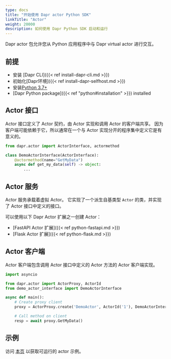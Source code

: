 ```yaml
---
type: docs
title: "开始使用 Dapr actor Python SDK"
linkTitle: "Actor"
weight: 20000
description: 如何使用 Dapr Python SDK 启动和运行
---
```


Dapr actor 包允许您从 Python 应用程序中与 Dapr virtual actor 进行交互。

## 前提

- 安装 [Dapr CLI]({{< ref install-dapr-cli.md >}})
- 初始化[Dapr环境]({{< ref install-dapr-selfhost.md >}})
- 安装[Python 3.7+](https://www.python.org/downloads/)
- [Dapr Python package]({{< ref "python#installation" >}}) installed

## Actor 接口

Actor 接口定义了 Actor 契约，由 Actor 实现和调用 Actor 的客户端共享。 因为客户端可能依赖于它，所以通常在一个与 Actor 实现分开的程序集中定义它是有意义的。

```python
from dapr.actor import ActorInterface, actormethod

class DemoActorInterface(ActorInterface):
    @actormethod(name="GetMyData")
    async def get_my_data(self) -> object:
        ...
```

## Actor 服务

Actor 服务承载着虚拟 Actor。 它实现了一个派生自基类型 `Actor` 的类，并实现了 Actor 接口中定义的接口。

可以使用以下 Dapr Actor 扩展之一创建 Actor：
   - [FastAPI Actor 扩展]({{< ref python-fastapi.md >}})
   - [Flask Actor 扩展]({{< ref python-flask.md >}})

## Actor 客户端

Actor 客户端包含调用 Actor 接口中定义的 Actor 方法的 Actor 客户端实现。

```python
import asyncio

from dapr.actor import ActorProxy, ActorId
from demo_actor_interface import DemoActorInterface

async def main():
    # Create proxy client
    proxy = ActorProxy.create('DemoActor', ActorId('1'), DemoActorInterface)

    # Call method on client
    resp = await proxy.GetMyData()
```

## 示例

访问 [本页](https://github.com/dapr/python-sdk/tree/release-1.0/examples/demo_actor) 以获取可运行的 actor 示例。